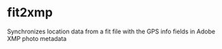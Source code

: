 # fit2xmp
Synchronizes location data from a fit file with the GPS info fields in Adobe XMP photo metadata

